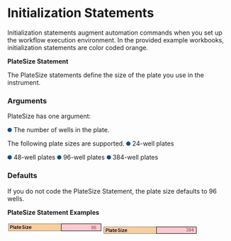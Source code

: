 # Initialization Statements



Initialization statements augment automation commands when you set up the workflow execution environment. In the provided example workbooks, initialization statements are color coded orange.

**PlateSize Statement**

The PlateSize statements define the size of the plate you use in the instrument.

### Arguments

PlateSize has one argument:

![](<../../../../../.gitbook/assets/0 (6) (1) (1).png>) The number of wells in the plate.

The following plate sizes are supported. ![](<../../../../../.gitbook/assets/1 (7) (1) (1).png>) 24-well plates

![](<../../../../../.gitbook/assets/2 (4) (1) (1).png>) 48-well plates ![](<../../../../../.gitbook/assets/3 (7) (1).png>) 96-well plates ![](<../../../../../.gitbook/assets/4 (6).png>) 384-well plates

### Defaults

If you do not code the PlateSize Statement, the plate size defaults to 96 wells.

**PlateSize Statement Examples**

![](<../../../../../.gitbook/assets/5 (1).jpeg>) ![](<../../../../../.gitbook/assets/6 (1).jpeg>)
